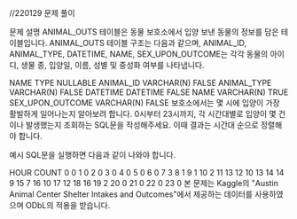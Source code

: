 //220129 문제 풀이

문제 설명
ANIMAL_OUTS 테이블은 동물 보호소에서 입양 보낸 동물의 정보를 담은 테이블입니다. ANIMAL_OUTS 테이블 구조는 다음과 같으며, ANIMAL_ID, ANIMAL_TYPE, DATETIME, NAME, SEX_UPON_OUTCOME는 각각 동물의 아이디, 생물 종, 입양일, 이름, 성별 및 중성화 여부를 나타냅니다.

NAME TYPE NULLABLE
ANIMAL_ID VARCHAR(N) FALSE
ANIMAL_TYPE VARCHAR(N) FALSE
DATETIME DATETIME FALSE
NAME VARCHAR(N) TRUE
SEX_UPON_OUTCOME VARCHAR(N) FALSE
보호소에서는 몇 시에 입양이 가장 활발하게 일어나는지 알아보려 합니다. 0시부터 23시까지, 각 시간대별로 입양이 몇 건이나 발생했는지 조회하는 SQL문을 작성해주세요. 이때 결과는 시간대 순으로 정렬해야 합니다.

예시
SQL문을 실행하면 다음과 같이 나와야 합니다.

HOUR COUNT
0 0
1 0
2 0
3 0
4 0
5 0
6 0
7 3
8 1
9 1
10 2
11 13
12 10
13 14
14 9
15 7
16 10
17 12
18 16
19 2
20 0
21 0
22 0
23 0
본 문제는 Kaggle의 "Austin Animal Center Shelter Intakes and Outcomes"에서 제공하는 데이터를 사용하였으며 ODbL의 적용을 받습니다.
